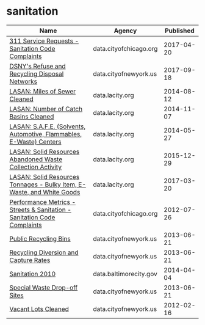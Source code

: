 # sanitation

Name | Agency | Published
---- | ---- | ---------
[311 Service Requests - Sanitation Code Complaints](../datasets/me59-5fac.md) | data.cityofchicago.org | 2017-04-20
[DSNY's Refuse and Recycling Disposal Networks](../datasets/kzmz-ivhb.md) | data.cityofnewyork.us | 2017-09-18
[LASAN: Miles of Sewer Cleaned](../datasets/iyyp-p2fx.md) | data.lacity.org | 2014-08-12
[LASAN: Number of Catch Basins Cleaned](../datasets/8a3v-f7cr.md) | data.lacity.org | 2014-11-07
[LASAN: S.A.F.E. (Solvents, Automotive, Flammables, E-Waste) Centers](../datasets/t8kf-2y96.md) | data.lacity.org | 2014-05-27
[LASAN: Solid Resources Abandoned Waste Collection Activity](../datasets/97ra-aqza.md) | data.lacity.org | 2015-12-29
[LASAN: Solid Resources Tonnages - Bulky Item, E-Waste, and White Goods](../datasets/qwh3-ax8z.md) | data.lacity.org | 2017-03-20
[Performance Metrics - Streets & Sanitation - Sanitation Code Complaints](../datasets/64yp-nqnb.md) | data.cityofchicago.org | 2012-07-26
[Public Recycling Bins](../datasets/sxx4-xhzg.md) | data.cityofnewyork.us | 2013-06-21
[Recycling Diversion and Capture Rates](../datasets/gaq9-z3hz.md) | data.cityofnewyork.us | 2013-06-21
[Sanitation 2010](../datasets/wh9c-xr5p.md) | data.baltimorecity.gov | 2014-04-04
[Special Waste Drop-off Sites](../datasets/a34j-ihvy.md) | data.cityofnewyork.us | 2013-06-21
[Vacant Lots Cleaned](../datasets/u6gg-xejf.md) | data.cityofnewyork.us | 2012-02-16

